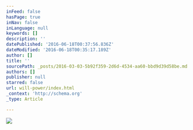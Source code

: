 ```yaml
---
inFeed: false
hasPage: true
inNav: false
inLanguage: null
keywords: []
description: ''
datePublished: '2016-06-18T00:37:56.836Z'
dateModified: '2016-06-18T00:35:17.189Z'
author: []
title: ''
sourcePath: _posts/2016-03-03-5b92f359-2d6d-4534-aa60-bbd9d39d58be.md
authors: []
publisher: null
starred: false
url: will-power/index.html
_context: 'http://schema.org'
_type: Article

---
```

![](https://the-grid-user-content.s3-us-west-2.amazonaws.com/eee7837c-aa50-417d-82e2-6ef9c3def799.png)